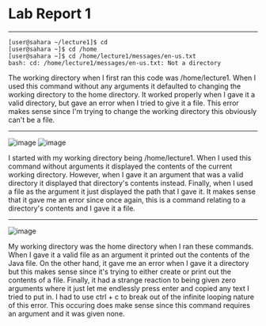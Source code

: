 # Lab Report 1
---
```Unix
[user@sahara ~/lecture1]$ cd
[user@sahara ~]$ cd /home
[user@sahara ~]$ cd /home/lecture1/messages/en-us.txt
bash: cd: /home/lecture1/messages/en-us.txt: Not a directory
```

The working directory when I first ran this code was /home/lecture1. When I used this command without any arguments it defaulted to changing the working directory to the home directory. It worked properly when I gave it a valid directory, but gave an error when I tried to give it a file. This error makes sense since I'm trying to change the working directory this obviously can't be a file.

---
![image](https://github.com/ssarahjackson/cse15l-lab-reports/assets/46005666/9b0d80eb-ccdc-4ea7-be61-3a29456199b3)
![image](https://github.com/ssarahjackson/cse15l-lab-reports/assets/46005666/8075ded8-e498-4102-83ec-b255ff10f267)

I started with my working directory being /home/lecture1. When I used this command without arguments it displayed the contents of the current working directory. However, when I gave it an argument that was a valid directory it displayed that directory's contents instead. Finally, when I used a file as the argument it just displayed the path that I gave it. It makes sense that it gave me an error since once again, this is a command relating to a directory's contents and I gave it a file.

---
![image](https://github.com/ssarahjackson/cse15l-lab-reports/assets/46005666/829dd330-f7e9-42d5-9c94-40fc860b7d77)

My working directory was the home directory when I ran these commands. When I gave it a valid file as an argument it printed out the contents of the Java file. On the other hand, it gave me an error when I gave it a directory but this makes sense since it's trying to either create or print out the contents of a file. Finally, it had a strange reaction to being given zero arguments where it just let me endlessly press enter and copied any text I tried to put in. I had to use ctrl + c to break out of the infinite looping nature of this error. This occuring does make sense since this command requires an argument and it was given none. 
